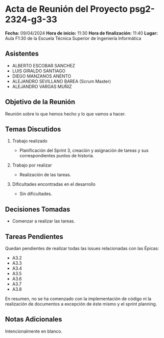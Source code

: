 # Acta de Reunión del Proyecto psg2-2324-g3-33

**Fecha:** 09/04/2024
**Hora de inicio:** 11:30
**Hora de finalización:** 11:40
**Lugar:** Aula F1:30 de la Escuela Técnica Superior de Ingeniería Informática

## Asistentes
- ALBERTO ESCOBAR SANCHEZ
- LUIS GIRALDO SANTIAGO 
- DIEGO MANZANOS ANENTO
- ALEJANDRO SEVILLANO BAREA (Scrum Master)
- ALEJANDRO VARGAS MUÑIZ 

## Objetivo de la Reunión
Reunión sobre lo que hemos hecho y lo que vamos a hacer.

## Temas Discutidos
1. Trabajo realizado
    - Planificación del Sprint 3, creación y asignación de tareas y sus correspondientes puntos de historia.
    
   
2. Trabajo por realizar
   - Realización de las tareas.
   
3. Dificultades encontradas en el desarrollo
   - Sin dificultades.

## Decisiones Tomadas
- Comenzar a realizar las tareas.

## Tareas Pendientes
Quedan pendientes de realizar todas las issues relacionadas con las Épicas:

- A3.2
- A3.3
- A3.4
- A3.5
- A3.6
- A3.7
- A3.8

En resumen, no se ha comenzado con la implementación de código ni la realización de documentos a excepción de éste mismo y el sprint planning.

## Notas Adicionales
Intencionalmente en blanco.